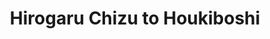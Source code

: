 --- 
title: "Hirogaru Chizu to Houkiboshi"
publishdate: "2018-12-14T16:48:46+02:00"
src: "https://365manga.net/manga/hirogaru-chizu-to-houkiboshi"
image: "https://data.365manga.net/images/thumbnails/32839-hirogaru-chizu-to-houkiboshi.jpg"
description: " Rin, a girl who leaves her hometown to go to a magical school in the capital. A long journey, and those who meet in school life in an unfamiliar town, tasks, events are the first time, but happy things are just the emergence of the first volumes full of charm that new sketches draw!"
---